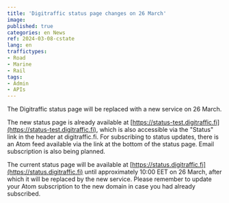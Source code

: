 ```yaml
---
title: 'Digitraffic status page changes on 26 March'
image:
published: true
categories: en News
ref: 2024-03-08-cstate
lang: en
traffictypes:
- Road
- Marine
- Rail
tags:
- Admin
- APIs
---
```


The Digitraffic status page will be replaced with a new service on 26 March.

The new status page is already available at
[https://status-test.digitraffic.fi](https://status-test.digitraffic.fi), which
is also accessible via the "Status" link in the header at digitraffic.fi. For
subscribing to status updates, there is an Atom feed available via the link at
the bottom of the status page. Email subscription is also being planned.

The current status page will be available at
[https://status.digitraffic.fi](https://status.digitraffic.fi) until
approximately 10:00 EET on 26 March, after which it will be replaced by the new
service. Please remember to update your Atom subscription to the new domain in
case you had already subscribed.
